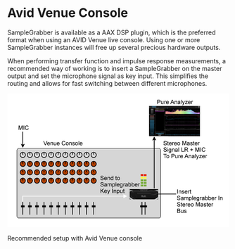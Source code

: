 # Avid Venue Console
SampleGrabber is available as a AAX DSP plugin, which is the preferred format when using an AVID
Venue live console. Using one or more SampleGrabber instances will free up several precious hardware
outputs.

When performing transfer function and impulse response measurements, a recommended way of working is
to insert a SampleGrabber on the master output and set the microphone signal as key input. This
simplifies the routing and allows for fast switching between different microphones.

![](../../../include/VENUE.png)

Recommended setup with Avid Venue console